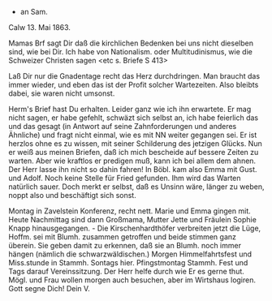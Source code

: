 + an Sam.

 Calw 13. Mai 1863.

Mamas Brf sagt Dir daß die kirchlichen Bedenken bei uns nicht dieselben sind, wie bei Dir. Ich habe von Nationalism. oder Multitudinismus, wie die Schweizer Christen sagen <etc s. Briefe S 413>

Laß Dir nur die Gnadentage recht das Herz durchdringen. Man braucht das immer wieder, und eben das ist der Profit solcher Wartezeiten. Also bleibts dabei, sie waren nicht umsonst.

Herm's Brief hast Du erhalten. Leider ganz wie ich ihn erwartete. Er mag nicht sagen, er habe gefehlt, schwäzt sich selbst an, ich habe feierlich das und das gesagt (in Antwort auf seine Zahnforderungen und anderes Ähnliche) und fragt nicht einmal, wie es mit NN weiter gegangen sei. Er ist herzlos ohne es zu wissen, mit seiner Schilderung des jetzigen Glücks. Nun er weiß aus meinen Briefen, daß ich mich bescheide auf bessere Zeiten zu warten. Aber wie kraftlos er predigen muß, kann ich bei allem dem ahnen. Der Herr lasse ihn nicht so dahin fahren! In Böbl. kam also Emma mit Gust. und Adolf. Noch keine Stelle für Fried gefunden. Ihm wird das Warten natürlich sauer. Doch merkt er selbst, daß es Unsinn wäre, länger zu weben, noppt also und beschäftigt sich sonst.

Montag in Zavelstein Konferenz, recht nett. Marie und Emma gingen mit. Heute Nachmittag sind dann Großmama, Mutter Jette und Fräulein Sophie Knapp hinausgegangen. - Die Kirschenhardthöfer verbreiten jetzt die Lüge, Hoffm. sei mit Blumh. zusammen getroffen und beide stimmen ganz überein. Sie geben damit zu erkennen, daß sie an Blumh. noch immer hängen (nämlich die schwarzwäldischen.) Morgen Himmelfahrtsfest und Miss.stunde in Stammh. Sontags hier. Pfingstmontag Stammh. Fest und Tags darauf Vereinssitzung. Der Herr helfe durch wie Er es gerne thut. Mögl. und Frau wollen morgen auch besuchen, aber im Wirtshaus logiren. Gott segne Dich! Dein V. 